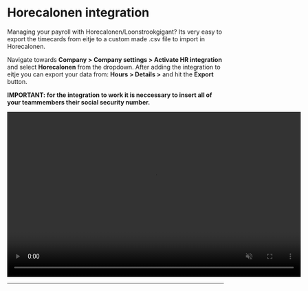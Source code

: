 # Horecalonen integration
Managing your payroll with Horecalonen/Loonstrookgigant? Its very easy to export the timecards from eitje to a custom made .csv file to import in Horecalonen.

Navigate towards **Company > Company settings > Activate HR integration** and select **Horecalonen** from the dropdown. After adding the integration to eitje you can export your data from: **Hours > Details >** and hit the **Export** button.

**IMPORTANT: for the integration to work it is neccessary to insert all of your teammembers their social security number.** 

<video controls
       muted 
       src="/assets/horecalonenKoppeling.mov"
       width="683"
       height="384">
</video>

---